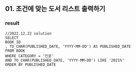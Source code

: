 ## 01. 조건에 맞는 도서 리스트 출력하기
### result  
  
```oracle
//2022.12.22 solution
SELECT 
BOOK_ID
, TO_CHAR(PUBLISHED_DATE, 'YYYY-MM-DD') AS PUBLISHED_DATE
FROM BOOK
WHERE CATEGORY = '인문'
AND TO_CHAR(PUBLISHED_DATE, 'YYYY-MM-DD') LIKE '2021%'
ORDER BY PUBLISHED_DATE
```
